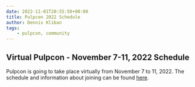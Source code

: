 ```yaml
---
date: 2022-11-01T20:55:50+00:00
title: Pulpcon 2022 Schedule
author: Dennis Kliban
tags:
    - pulpcon, community
---
```

<!-- more -->
## Virtual Pulpcon - November 7-11, 2022 Schedule

Pulpcon is going to take place virtually from November 7 to 11, 2022. The schedule and information about joining can be found [here](https://hackmd.io/@pulp/pulpcon2022_schedule).
